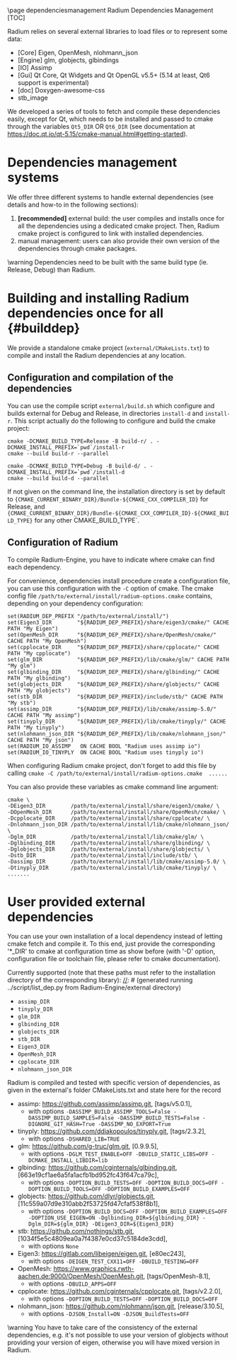 \page dependenciesmanagement Radium Dependencies Management
[TOC]

Radium relies on several external libraries to load files or to represent some data:
* [Core] Eigen, OpenMesh, nlohmann_json
* [Engine] glm, globjects, glbindings
* [IO] Assimp
* [Gui] Qt Core, Qt Widgets and Qt OpenGL v5.5+ (5.14 at least, Qt6 support is experimental)
* [doc] Doxygen-awesome-css
* stb_image

We developed a series of tools to fetch and compile these dependencies easily, except for
Qt, which needs to be installed and passed to cmake through the variables `Qt5_DIR` OR `Qt6_DIR` (see documentation at
https://doc.qt.io/qt-5.15/cmake-manual.html#getting-started).

# Dependencies management systems

We offer three different systems to handle external dependencies (see details and how-to in the following sections):
 1. **[recommended]** external build: the user compiles and installs once for all the dependencies using a dedicated
    cmake project. Then, Radium cmake project is configured to link with installed dependencies.
 2. manual management: users can also provide their own version of the dependencies through cmake packages.

\warning Dependencies need to be built with the same build type (ie. Release, Debug) than Radium.

# Building and installing Radium dependencies once for all {#builddep}

We provide a standalone cmake project (`external/CMakeLists.txt`) to compile and install the Radium dependencies at any location.

## Configuration and compilation of the dependencies
You can use the compile script `external/build.sh` which configure and builds external for Debug and Release, in directories `install-d` and `install-r`.
This script actually do the following to configure and build the cmake project:
~~~{.bash}
cmake -DCMAKE_BUILD_TYPE=Release -B build-r/ . -DCMAKE_INSTALL_PREFIX=`pwd`/install-r
cmake --build build-r --parallel

cmake -DCMAKE_BUILD_TYPE=Debug -B build-d/ . -DCMAKE_INSTALL_PREFIX=`pwd`/install-d
cmake --build build-d --parallel
~~~

If not given on the command line, the installation directory is set by default to `{CMAKE_CURRENT_BINARY_DIR}/Bundle-${CMAKE_CXX_COMPILER_ID}` for Release, and  `{CMAKE_CURRENT_BINARY_DIR}/Bundle-${CMAKE_CXX_COMPILER_ID}-${CMAKE_BUILD_TYPE}` for any other CMAKE_BUILD_TYPE`.

## Configuration of Radium
To compile Radium-Engine, you have to indicate where cmake can find each dependency.

For convenience, dependencies install procedure create a configuration file, you can use this configuration with the `-C` option of cmake.
The cmake config file `/path/to/external/install/radium-options.cmake` contains, depending on your dependency configuration:

~~~{.cmake}
set(RADIUM_DEP_PREFIX "/path/to/external/install/")
set(Eigen3_DIR        "${RADIUM_DEP_PREFIX}/share/eigen3/cmake/" CACHE PATH "My Eigen")
set(OpenMesh_DIR      "${RADIUM_DEP_PREFIX}/share/OpenMesh/cmake/" CACHE PATH "My OpenMesh")
set(cpplocate_DIR     "${RADIUM_DEP_PREFIX}/share/cpplocate/" CACHE PATH "My cpplocate")
set(glm_DIR           "${RADIUM_DEP_PREFIX}/lib/cmake/glm/" CACHE PATH "My glm")
set(glbinding_DIR     "${RADIUM_DEP_PREFIX}/share/glbinding/" CACHE PATH "My glbinding")
set(globjects_DIR     "${RADIUM_DEP_PREFIX}/share/globjects/" CACHE PATH "My globjects")
set(stb_DIR           "${RADIUM_DEP_PREFIX}/include/stb/" CACHE PATH "My stb")
set(assimp_DIR        "${RADIUM_DEP_PREFIX}/lib/cmake/assimp-5.0/" CACHE PATH "My assimp")
set(tinyply_DIR       "${RADIUM_DEP_PREFIX}/lib/cmake/tinyply/" CACHE PATH "My tinyply")
set(nlohmann_json_DIR "${RADIUM_DEP_PREFIX}/lib/cmake/nlohmann_json/" CACHE PATH "My json")
set(RADIUM_IO_ASSIMP   ON CACHE BOOL "Radium uses assimp io")
set(RADIUM_IO_TINYPLY  ON CACHE BOOL "Radium uses tinyply io")
~~~

When configuring Radium cmake project, don't forget to add this file by calling `cmake -C /path/to/external/install/radium-options.cmake  ......`

You can also provide these variables as cmake command line argument:

~~~{.bash}
cmake \
-DEigen3_DIR        /path/to/external/install/share/eigen3/cmake/ \
-DOpenMesh_DIR      /path/to/external/install/share/OpenMesh/cmake/ \
-Dcpplocate_DIR     /path/to/external/install/share/cpplocate/ \
-Dnlohmann_json_DIR /path/to/external/install/lib/cmake/nlohmann_json/ \
-Dglm_DIR           /path/to/external/install/lib/cmake/glm/ \
-Dglbinding_DIR     /path/to/external/install/share/glbinding/ \
-Dglobjects_DIR     /path/to/external/install/share/globjects/ \
-Dstb_DIR           /path/to/external/install/include/stb/ \
-Dassimp_DIR        /path/to/external/install/lib/cmake/assimp-5.0/ \
-Dtinyply_DIR       /path/to/external/install/lib/cmake/tinyply/ \
.......
~~~

# User provided external dependencies

You can  use your own installation of a local dependency instead of letting cmake fetch and compile it.
To this end, just provide the corresponding '*_DIR' to cmake at configuration time as show before (with '-D' option, configuration file or toolchain file, please refer to cmake documentation).


Currently supported (note that these paths must refer to the installation directory of the corresponding library):
[//]: # (generated running ../script/list_dep.py from Radium-Engine/external directory)

 * `assimp_DIR`
 * `tinyply_DIR`
 * `glm_DIR`
 * `glbinding_DIR`
 * `globjects_DIR`
 * `stb_DIR`
 * `Eigen3_DIR`
 * `OpenMesh_DIR`
 * `cpplocate_DIR`
 * `nlohmann_json_DIR`


Radium is compiled and tested with specific version of dependencies, as given in the external's folder CMakeLists.txt and state here for the record


 * assimp: https://github.com/assimp/assimp.git, [tags/v5.0.1],
    *  with options `-DASSIMP_BUILD_ASSIMP_TOOLS=False -DASSIMP_BUILD_SAMPLES=False -DASSIMP_BUILD_TESTS=False -DIGNORE_GIT_HASH=True -DASSIMP_NO_EXPORT=True`
 * tinyply: https://github.com/ddiakopoulos/tinyply.git, [tags/2.3.2],
    *  with options `-DSHARED_LIB=TRUE`
 * glm: https://github.com/g-truc/glm.git, [0.9.9.5],
    *  with options `-DGLM_TEST_ENABLE=OFF -DBUILD_STATIC_LIBS=OFF -DCMAKE_INSTALL_LIBDIR=lib`
 * glbinding: https://github.com/cginternals/glbinding.git, [663e19cf1ae6a5fa1acfb1bd952fc43f647ca79c],
    *  with options `-DOPTION_BUILD_TESTS=OFF -DOPTION_BUILD_DOCS=OFF -DOPTION_BUILD_TOOLS=OFF -DOPTION_BUILD_EXAMPLES=OFF`
 * globjects: https://github.com/dlyr/globjects.git, [11c559a07d9e310abb2f53725fd47cfaf538f8b1],
    *  with options `-DOPTION_BUILD_DOCS=OFF -DOPTION_BUILD_EXAMPLES=OFF -DOPTION_USE_EIGEN=ON -Dglbinding_DIR=${glbinding_DIR} -Dglm_DIR=${glm_DIR} -DEigen3_DIR=${Eigen3_DIR}`
 * stb: https://github.com/nothings/stb.git, [1034f5e5c4809ea0a7f4387e0cd37c5184de3cdd],
    *  with options `None`
 * Eigen3: https://gitlab.com/libeigen/eigen.git, [e80ec243],
    *  with options `-DEIGEN_TEST_CXX11=OFF -DBUILD_TESTING=OFF`
 * OpenMesh: https://www.graphics.rwth-aachen.de:9000/OpenMesh/OpenMesh.git, [tags/OpenMesh-8.1],
    *  with options `-DBUILD_APPS=OFF`
 * cpplocate: https://github.com/cginternals/cpplocate.git, [tags/v2.2.0],
    *  with options `-DOPTION_BUILD_TESTS=OFF -DOPTION_BUILD_DOCS=OFF`
 * nlohmann_json: https://github.com/nlohmann/json.git, [release/3.10.5],
    *  with options `-DJSON_Install=ON -DJSON_BuildTests=OFF`

[//]: # (end script copy)

\warning You have to take care of the consistency of the external dependencies, e.g. it's not possible to use your version of globjects without providing your version of eigen, otherwise you will have mixed version in Radium.
